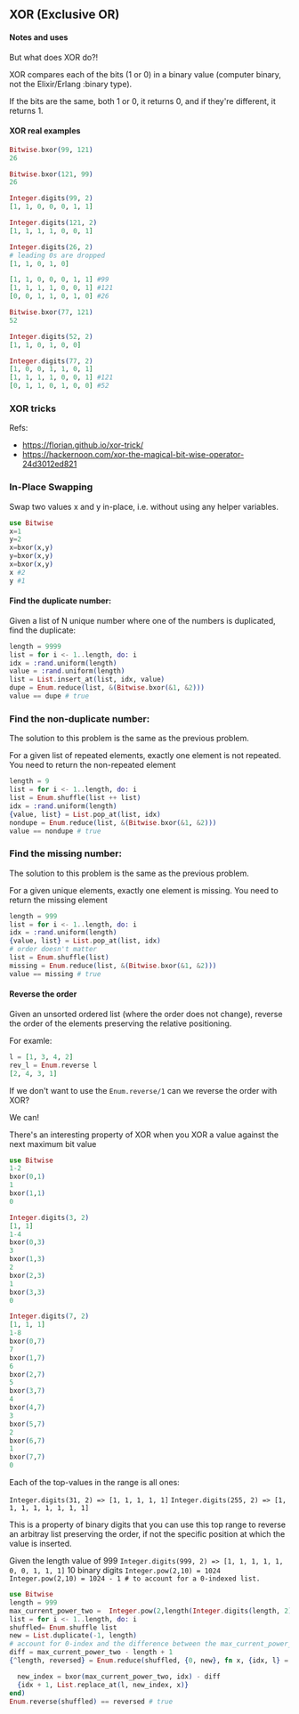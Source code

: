 ## XOR (Exclusive OR)

#### Notes and uses

But what does XOR do?!

XOR compares each of the bits (1 or 0) in a binary value (computer binary, not the Elixir/Erlang :binary type).

If the bits are the same, both 1 or 0, it returns 0, and if they're different, it returns 1.

#### XOR real examples

```elixir
Bitwise.bxor(99, 121)
26

Bitwise.bxor(121, 99)
26

Integer.digits(99, 2)
[1, 1, 0, 0, 0, 1, 1]

Integer.digits(121, 2)
[1, 1, 1, 1, 0, 0, 1]

Integer.digits(26, 2)
# leading 0s are dropped
[1, 1, 0, 1, 0]

[1, 1, 0, 0, 0, 1, 1] #99
[1, 1, 1, 1, 0, 0, 1] #121
[0, 0, 1, 1, 0, 1, 0] #26

Bitwise.bxor(77, 121)
52

Integer.digits(52, 2)
[1, 1, 0, 1, 0, 0]

Integer.digits(77, 2)
[1, 0, 0, 1, 1, 0, 1]
[1, 1, 1, 1, 0, 0, 1] #121
[0, 1, 1, 0, 1, 0, 0] #52
```

### XOR tricks

Refs:

- https://florian.github.io/xor-trick/
- https://hackernoon.com/xor-the-magical-bit-wise-operator-24d3012ed821


### In-Place Swapping

Swap two values x and y in-place, i.e. without using any helper variables.

```elixir
use Bitwise
x=1
y=2
x=bxor(x,y)
y=bxor(x,y)
x=bxor(x,y)
x #2
y #1
```

#### Find the duplicate number:

Given a list of N unique number where one of the numbers is duplicated, find the duplicate:

```elixir
length = 9999
list = for i <- 1..length, do: i
idx = :rand.uniform(length)
value = :rand.uniform(length)
list = List.insert_at(list, idx, value)
dupe = Enum.reduce(list, &(Bitwise.bxor(&1, &2)))
value == dupe # true
```

### Find the non-duplicate number:

The solution to this problem is the same as the previous problem.

For a given list of repeated elements, exactly one element is not repeated. You need to return the non-repeated element

```elixir
length = 9
list = for i <- 1..length, do: i
list = Enum.shuffle(list ++ list)
idx = :rand.uniform(length)
{value, list} = List.pop_at(list, idx)
nondupe = Enum.reduce(list, &(Bitwise.bxor(&1, &2)))
value == nondupe # true
```

### Find the missing number:

The solution to this problem is the same as the previous problem.

For a given unique elements, exactly one element is missing. You need to return the missing element

```elixir
length = 999
list = for i <- 1..length, do: i
idx = :rand.uniform(length)
{value, list} = List.pop_at(list, idx)
# order doesn't matter
list = Enum.shuffle(list)
missing = Enum.reduce(list, &(Bitwise.bxor(&1, &2)))
value == missing # true
```

#### Reverse the order

Given an unsorted ordered list (where the order does not change), reverse the order of the elements preserving the relative positioning.

For examle:
```elixir
l = [1, 3, 4, 2]
rev_l = Enum.reverse l
[2, 4, 3, 1]
```

If we don't want to use the `Enum.reverse/1` can we reverse the order with XOR?

We can!

There's an interesting property of XOR when you XOR a value against the next maximum bit value

```elixir
use Bitwise
1-2
bxor(0,1)
1
bxor(1,1)
0

Integer.digits(3, 2)
[1, 1]
1-4
bxor(0,3)
3
bxor(1,3)
2
bxor(2,3)
1
bxor(3,3)
0

Integer.digits(7, 2)
[1, 1, 1]
1-8
bxor(0,7)
7
bxor(1,7)
6
bxor(2,7)
5
bxor(3,7)
4
bxor(4,7)
3
bxor(5,7)
2
bxor(6,7)
1
bxor(7,7)
0
```

Each of the top-values in the range is all ones:

`Integer.digits(31, 2) => [1, 1, 1, 1, 1]`
`Integer.digits(255, 2) => [1, 1, 1, 1, 1, 1, 1, 1]`

This is a property of binary digits that you can use this top range to reverse an arbitray list preserving the order, if not the specific position at which the value is inserted.

Given the length value of 999
`Integer.digits(999, 2) => [1, 1, 1, 1, 1, 0, 0, 1, 1, 1]`
10 binary digits
`Integer.pow(2,10) = 1024`
`Integer.pow(2,10) = 1024 - 1 # to account for a 0-indexed list.`


```elixir
use Bitwise
length = 999
max_current_power_two =  Integer.pow(2,length(Integer.digits(length, 2))) - 1
list = for i <- 1..length, do: i
shuffled= Enum.shuffle list
new = List.duplicate(-1, length)
# account for 0-index and the difference between the max_current_power_two and the current index
diff = max_current_power_two - length + 1
{^length, reversed} = Enum.reduce(shuffled, {0, new}, fn x, {idx, l} = _acc ->

  new_index = bxor(max_current_power_two, idx) - diff
  {idx + 1, List.replace_at(l, new_index, x)}
end)
Enum.reverse(shuffled) == reversed # true
```
